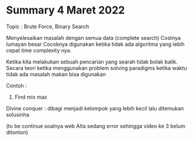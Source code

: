 # Summary 4 Maret 2022
Topic : Brute Force, Binary Search

Menyelesaikan masalah dengan semua data (complete search) 
Costnya lumayan besar
Cocoknya digunakan ketika tidak ada algoritma yang lebih cepat time complexity nya.

Ketika kita melakukan sebuah pencarian yang searah tidak bolak balik. Secara teori ketika menggunakan problem solving paradigms ketika waktu tidak ada masalah makan bisa digunakan

Contoh :
1. Find mix max


Divine conquer : dibagi menjadi kelompok yang lebih kecil lalu ditemukan solusinha

(to be continue soalnya web Alta sedang error sehingga video ke 3 belum ditonton)